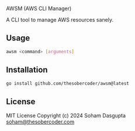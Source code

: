 AWSM (AWS CLI Manager)

A CLI tool to manage AWS resources sanely.

## Usage

```sh
awsm <command> [arguments]
```

## Installation

```sh
go install github.com/thesobercoder/awsm@latest
```

## License

MIT License
Copyright (c) 2024 Soham Dasgupta soham@thesobercoder.com
